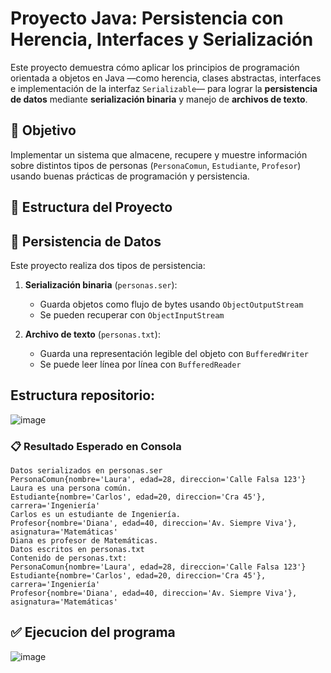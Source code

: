 # Proyecto Java: Persistencia con Herencia, Interfaces y Serialización

Este proyecto demuestra cómo aplicar los principios de programación orientada a objetos en Java —como herencia, clases abstractas, interfaces e implementación de la interfaz `Serializable`— para lograr la **persistencia de datos** mediante **serialización binaria** y manejo de **archivos de texto**.

## 📌 Objetivo

Implementar un sistema que almacene, recupere y muestre información sobre distintos tipos de personas (`PersonaComun`, `Estudiante`, `Profesor`) usando buenas prácticas de programación y persistencia.

## 🧩 Estructura del Proyecto


## 🔁 Persistencia de Datos

Este proyecto realiza dos tipos de persistencia:

1. **Serialización binaria** (`personas.ser`):
   - Guarda objetos como flujo de bytes usando `ObjectOutputStream`
   - Se pueden recuperar con `ObjectInputStream`

2. **Archivo de texto** (`personas.txt`):
   - Guarda una representación legible del objeto con `BufferedWriter`
   - Se puede leer línea por línea con `BufferedReader`

## Estructura repositorio:
![image](https://github.com/user-attachments/assets/4443043a-3719-4791-9a4a-0a7e70339763)

### 📋 Resultado Esperado en Consola

```console
Datos serializados en personas.ser
PersonaComun{nombre='Laura', edad=28, direccion='Calle Falsa 123'}
Laura es una persona común.
Estudiante{nombre='Carlos', edad=20, direccion='Cra 45'}, carrera='Ingeniería'
Carlos es un estudiante de Ingeniería.
Profesor{nombre='Diana', edad=40, direccion='Av. Siempre Viva'}, asignatura='Matemáticas'
Diana es profesor de Matemáticas.
Datos escritos en personas.txt
Contenido de personas.txt:
PersonaComun{nombre='Laura', edad=28, direccion='Calle Falsa 123'}
Estudiante{nombre='Carlos', edad=20, direccion='Cra 45'}, carrera='Ingeniería'
Profesor{nombre='Diana', edad=40, direccion='Av. Siempre Viva'}, asignatura='Matemáticas'
```
## ✅ Ejecucion del programa
![image](https://github.com/user-attachments/assets/fac78dc2-40a9-4da5-ba56-67c65edde46f)





